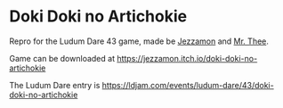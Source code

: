 # Doki Doki no Artichokie
Repro for the Ludum Dare 43 game, made be [Jezzamon](https://twitter.com/jezzamonn) and [Mr. Thee](https://twitter.com/PhillipWitz).

Game can be downloaded at
https://jezzamon.itch.io/doki-doki-no-artichokie

The Ludum Dare entry is
https://ldjam.com/events/ludum-dare/43/doki-doki-no-artichokie
